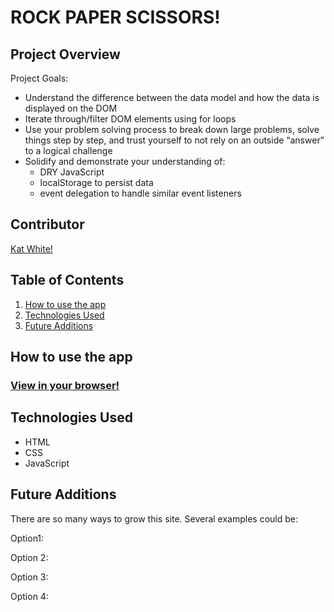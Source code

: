 # ROCK PAPER SCISSORS!

## Project Overview
Project Goals:
* Understand the difference between the data model and how the data is displayed on the DOM
* Iterate through/filter DOM elements using for loops
* Use your problem solving process to break down large problems, solve things step by step, and trust yourself to not rely on an outside “answer” to a logical challenge
* Solidify and demonstrate your understanding of:
  - DRY JavaScript
  - localStorage to persist data
  - event delegation to handle similar event listeners

## Contributor
[Kat White!](https://github.com/k-atwhite)


## Table of Contents
1. [How to use the app]()
2. [Technologies Used]()
3. [Future Additions]()


## How to use the app
### [View in your browser!]()


## Technologies Used
* HTML
* CSS
* JavaScript


## Future Additions
There are so many ways to grow this site. Several examples could be:

Option1: 


Option 2: 


Option 3: 


Option 4: 
